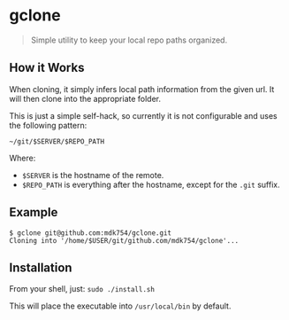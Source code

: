 # gclone

> Simple utility to keep your local repo paths organized.


## How it Works

When cloning, it simply infers local path information from the given url. It
will then clone into the appropriate folder.

This is just a simple self-hack, so currently it is not configurable and uses
the following pattern:

```
~/git/$SERVER/$REPO_PATH
```

Where:

* `$SERVER` is the hostname of the remote.
* `$REPO_PATH` is everything after the hostname, except for the `.git` suffix.


## Example

```shell
$ gclone git@github.com:mdk754/gclone.git
Cloning into '/home/$USER/git/github.com/mdk754/gclone'...
```


## Installation

From your shell, just: `sudo ./install.sh`

This will place the executable into `/usr/local/bin` by default.

